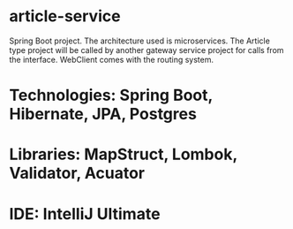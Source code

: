 # article-service

Spring Boot project. The architecture used is microservices. The Article type project will be called by another gateway service project for calls from the interface. WebClient comes with the routing system.

# Technologies: Spring Boot, Hibernate, JPA, Postgres
# Libraries: MapStruct, Lombok, Validator, Acuator
# IDE: IntelliJ Ultimate

